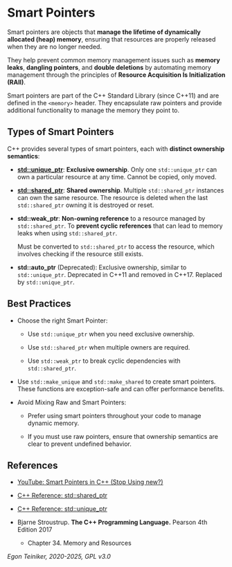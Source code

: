# Smart Pointers 

Smart pointers are objects that **manage the lifetime of dynamically allocated 
(heap) memory**, ensuring that resources are properly released when they are no 
longer needed. 

They help prevent common memory management issues such as **memory leaks**, 
**dangling pointers**, and **double deletions** by automating memory management 
through the principles of **Resource Acquisition Is Initialization (RAII)**.

Smart pointers are part of the C++ Standard Library (since C++11) and are defined 
in the `<memory>` header. They encapsulate raw pointers and provide additional 
functionality to manage the memory they point to.

## Types of Smart Pointers

C++ provides several types of smart pointers, each with **distinct ownership 
semantics**:

* [**std::unique_ptr**](unique-pointer/): **Exclusive ownership**. 
    Only one `std::unique_ptr` can own a particular resource at any time.
    Cannot be copied, only moved.

* [**std::shared_ptr**](shared-pointer/): **Shared ownership**. 
    Multiple `std::shared_ptr` instances can own the same resource. 
    The resource is deleted when the last `std::shared_ptr` owning it is 
    destroyed or reset.

* **std::weak_ptr**: **Non-owning reference** to a resource managed by 
    `std::shared_ptr`. To **prevent cyclic references** that can lead to 
    memory leaks when using `std::shared_ptr`.

    Must be converted to `std::shared_ptr` to access the resource, 
    which involves checking if the resource still exists.

* **std::auto_ptr** (Deprecated): Exclusive ownership, similar to `std::unique_ptr`. 
    Deprecated in C++11 and removed in C++17. Replaced by `std::unique_ptr`.

## Best Practices

* Choose the right Smart Pointer:

    * Use `std::unique_ptr` when you need exclusive ownership.

    * Use `std::shared_ptr` when multiple owners are required.

    * Use `std::weak_ptr` to break cyclic dependencies with `std::shared_ptr`.

* Use `std::make_unique` and `std::make_shared` to create smart pointers. 
    These functions are exception-safe and can offer performance benefits.

* Avoid Mixing Raw and Smart Pointers: 
    
    * Prefer using smart pointers throughout your code to manage dynamic memory.
    
    * If you must use raw pointers, ensure that ownership semantics are clear 
        to prevent undefined behavior.


## References

* [YouTube: Smart Pointers in C++ (Stop Using new?)](https://youtu.be/x_eHJmdGQ_4?si=6_vY5GiLl6P03rg8)

* [C++ Reference: std::shared_ptr](https://en.cppreference.com/w/cpp/memory/shared_ptr)
* [C++ Reference: std::unique_ptr](https://en.cppreference.com/w/cpp/memory/unique_ptr)

* Bjarne Stroustrup. **The C++ Programming Language.** Pearson 4th Edition 2017
    * Chapter 34. Memory and Resources

_Egon Teiniker, 2020-2025, GPL v3.0_